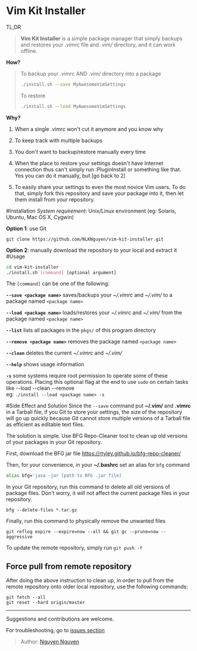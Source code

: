 Vim Kit Installer
=============

TL;DR
> **Vim Kit Installer** is a simple package manager that simply backups and restores your *.vimrc* file and *.vim/* directory, and it can work offline.

**How?**
> To backup your .vimrc AND .vim/ directory into a package
> ```bash 
> ./install.sh --save MyAwesomeVimSettings
> ```
> To restore
> ```bash
> ./install.sh --load MyAwesomeVimSettings
> ```

**Why?**

1. When a single .vimrc won't cut it anymore and you know why

2. To keep track with multiple backups

3. You don't want to backup/restore manually every time

4. When the place to restore your settings doesn't have Internet connection thus can't simply run :PluginInstall or something like that. Yes you can do it manually, but [go back to 2]

5. To easily share your settings to even the most novice Vim users. To do that, simply fork this repository and save your package into it, then let them install from your repository.



#Installation
*System requirement*: Unix/Linux environment (eg: Solaris, Ubuntu, Mac OS X, Cygwin)

**Option 1**: use Git
```git
git clone https://github.com/NLKNguyen/vim-kit-installer.git
  ```    
**Option 2**: manually download the repository to your local and extract it
#Usage

```bash
cd vim-kit-installer
./install.sh [command] [optional argument]
```

The `[command]` can be one of the following:

**`--save <package name>`** saves/backups your *~/.vimrc*  and *~/.vim/* to a package named  `<package name>`

**`--load <package name>`** loads/restores your *~/.vimrc*  and *~/.vim/* from the package named  `<package name>`

**`--list`** lists all packages in the `pkgs/` of this program directory

**`--remove <package name>`** removes  the package named `<package name>`

**`--clean`** deletes the current *~/.vimrc* and *~/.vim/*

**`--help`** shows usage information

**`-s`** some systems require root permission to operate some of these operations. Placing this optional flag at the end to use `sudo` on certain tasks like --load --clean --remove <br>
eg: `./install --load <package name> -s`

#Side Effect and Solution
Since the `--save` command put **~/.vim/** and **.vimrc** in a Tarball file, if you Git to store your settings, the size of the repository will go up quickly because Git cannot store multiple versions of a Tarball file as efficient as editable text files.

The solution is simple. Use BFG Repo-Cleaner tool to clean up old versions of your packages in your Git repository.

First, download the BFG jar file https://rtyley.github.io/bfg-repo-cleaner/

Then, for your convenience, in your **~/.bashrc** set an alias for `bfg` command
```Bash
alias bfg='java -jar [path to BFG .jar file]
```

In your Git repository, run this command to delete all old versions of package files. Don't worry, it will not affect the current package files in your repository.
```
bfg --delete-files *.tar.gz
```

Finally, run this command to physically remove the unwanted files
```
git reflog expire --expire=now --all && git gc --prune=now --aggressive
```

To update the remote repository, simply run `git push -f`

## Force pull from remote repository
After doing the above instruction to clean up, in order to pull from the remote repository onto older local repository, use the following commands:
```
git fetch --all
git reset --hard origin/master
```

----------

Suggestions and contributions are welcome.

For troubleshooting, go to  [issues section]( https://github.com/NLKNguyen/vim-kit-installer/issues)


> Author: [Nguyen Nguyen](https://github.com/NLKNguyen)
